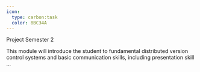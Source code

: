 ```yaml
---
icon:
  type: carbon:task
  color: 8BC34A
---
```

Project Semester 2

This module will introduce the student to fundamental distributed version control systems and basic communication skills, including presentation skill ... 
